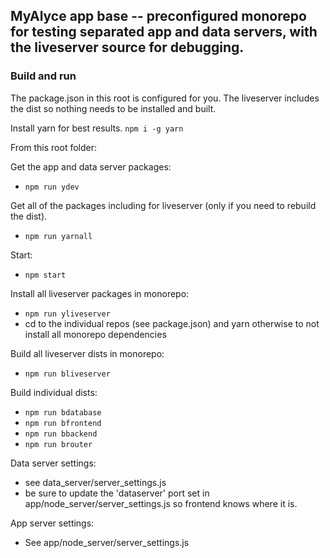 ## MyAlyce app base -- preconfigured monorepo for testing separated app and data servers, with the liveserver source for debugging.

### Build and run

The package.json in this root is configured for you. The liveserver includes the dist so nothing needs to be installed and built. 

Install yarn for best results. `npm i -g yarn`

From this root folder:

Get the app and data server packages:
- `npm run ydev`

Get all of the packages including for liveserver (only if you need to rebuild the dist).
- `npm run yarnall`

Start:
- `npm start`

Install all liveserver packages in monorepo:
- `npm run yliveserver`
- cd to the individual repos (see package.json) and yarn otherwise to not install all monorepo dependencies

Build all liveserver dists in monorepo:
- `npm run bliveserver`

Build individual dists:
- `npm run bdatabase`
- `npm run bfrontend`
- `npm run bbackend`
- `npm run brouter`



Data server settings:
- see data_server/server_settings.js
- be sure to update the 'dataserver' port set in app/node_server/server_settings.js so frontend knows where it is.

App server settings:
- See app/node_server/server_settings.js
